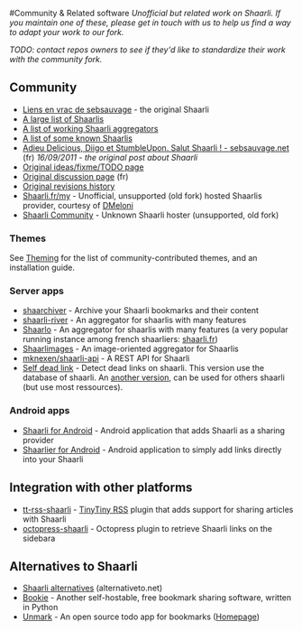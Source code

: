 #Community & Related software
*Unofficial but related work on Shaarli. If you maintain one of these, please get in touch with us to help us find a way to adapt your work to our fork.*

*TODO: contact repos owners to see if they'd like to standardize their work with the community fork.*

## Community
* [Liens en vrac de sebsauvage](http://sebsauvage.net/links/) - the original Shaarli[](.html)
* [A large list of Shaarlis](http://porneia.free.fr/pub/links/ou-est-shaarli.html)[](.html)
* [A list of working Shaarli aggregators](https://raw.githubusercontent.com/Oros42/find_shaarlis/master/annuaires.json)[](.html)
* [A list of some known Shaarlis](https://github.com/Oros42/shaarlis_list)[](.html)
* [Adieu Delicious, Diigo et StumbleUpon. Salut Shaarli ! - sebsauvage.net](http://sebsauvage.net/rhaa/index.php?2011/09/16/09/29/58-adieu-delicious-diigo-et-stumbleupon-salut-shaarli-) (fr) _16/09/2011 - the original post about Shaarli_[](.html)
* [Original ideas/fixme/TODO page](http://sebsauvage.net/wiki/doku.php?id=php:shaarli:ideas)[](.html)
* [Original discussion page](http://sebsauvage.net/wiki/doku.php?id=php:shaarli:discussion) (fr)[](.html)
* [Original revisions history](http://sebsauvage.net/wiki/doku.php?id=php:shaarli:history)[](.html)
* [Shaarli.fr/my](https://www.shaarli.fr/my.php) - Unofficial, unsupported (old fork) hosted Shaarlis provider, courtesy of [DMeloni](https://github.com/DMeloni)[](.html)
* [Shaarli Community](http://shaarferme.etudiant-libre.fr.nf/index.php) - Unknown Shaarli hoster (unsupported, old fork)[](.html)

### Themes
See [Theming](Theming.html) for the list of community-contributed themes, and an installation guide.

### Server apps
 * [shaarchiver](https://github.com/nodiscc/shaarchiver) - Archive your Shaarli bookmarks and their content[](.html)
 * [shaarli-river](https://github.com/mknexen/shaarli-river) - An aggregator for shaarlis with many features [](.html)
 * [Shaarlo](https://github.com/DMeloni/shaarlo) - An aggregator for shaarlis with many features (a very popular running instance among french shaarliers: [shaarli.fr](http://shaarli.fr/))[](.html)
 * [Shaarlimages](https://github.com/BoboTiG/shaarlimages) - An image-oriented aggregator for Shaarlis[](.html)
 * [mknexen/shaarli-api](https://github.com/mknexen/shaarli-api) - A REST API for Shaarli[](.html)
 * [Self dead link](https://github.com/qwertygc/shaarli-dev-code/blob/master/self-dead-link.php) - Detect dead links on shaarli. This version use the database of shaarli. An [another version](https://github.com/qwertygc/shaarli-dev-code/blob/master/dead-link.php), can be used for others shaarli (but use most ressources).[](.html)

### Android apps
 * [Shaarli for Android](http://sebsauvage.net/links/?ZAyDzg) - Android application that adds Shaarli as a sharing provider[](.html)
 * [Shaarlier for Android](https://github.com/dimtion/Shaarlier) - Android application to simply add links directly into your Shaarli[](.html)

## Integration with other platforms 
 * [tt-rss-shaarli](https://github.com/jcsaaddupuy/tt-rss-shaarli) - [TinyTiny RSS](http://tt-rss.org/) plugin that adds support for sharing articles with Shaarli[](.html)
 * [octopress-shaarli](https://github.com/ahmet2mir/octopress-shaarli) - Octopress plugin to retrieve Shaarli links on the sidebara[](.html)

## Alternatives to Shaarli
* [Shaarli alternatives](http://alternativeto.net/software/shaarli/) (alternativeto.net)[](.html)
* [Bookie](https://github.com/bookieio/bookie) - Another self-hostable, free bookmark sharing software, written in Python[](.html)
* [Unmark](https://github.com/plainmade/unmark) - An open source todo app for bookmarks ([Homepage](https://unmark.it/))[](.html)
